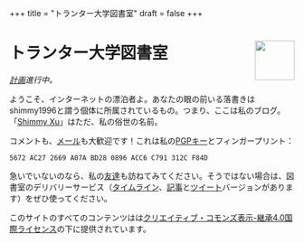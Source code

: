 +++
title = "トランター大学図書室"
draft = false
+++

<div class="h-card">
<img style="float:right;width:5em;" class="u-photo" alt="" src="/logo.svg">
<h1>トランター大学図書室</h1>

_[計画](/ja/now/)進行中。_

ようこそ、インターネットの漂泊者よ。あなたの眼の前いる落書きは<span class="p-nick">shimmy1996</span>と謂う個体に所属されているもの。つまり、ここは私のブログ。「<a href="http://stallman.org/biographies.html#humorous%20bio">Shimmy Xu</a>」はただ、私の俗世の名前。

コメントも、<a rel="me" class="u-email" href="mailto:shimmy.xu%40shimmy1996.com">メール</a>も大歓迎です！これは私の<a class="u-key" rel="pgpkey authn" href="/gpg.txt">PGPキー</a>とフィンガープリント：

```text
5672 AC27 2669 A07A BD28 0896 ACC6 C791 312C F84D
```

急いでいないのなら、私の[友達](/ja/friends/)も訪ねてみてください。そうではない場合は、図書室のデリバリーサービス（[タイムライン](https://www.shimmy1996.com/ja/index.xml)、[記事](https://www.shimmy1996.com/ja/posts/index.xml)と[ツイート](https://www.shimmy1996.com/ja/hoots/index.xml)バージョンがあります）をぜひ使ってください。

このサイトのすべてのコンテンツはは[クリエイティブ・コモンズ表示-継承4.0国際ライセンス](https://creativecommons.org/licenses/by-sa/4.0/deed.ja)の下に提供されています。

</div>
